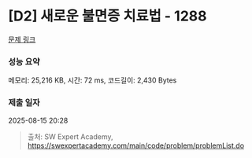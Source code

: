 # [D2] 새로운 불면증 치료법 - 1288 

[문제 링크](https://swexpertacademy.com/main/code/problem/problemDetail.do?contestProbId=AV18_yw6I9MCFAZN) 

### 성능 요약

메모리: 25,216 KB, 시간: 72 ms, 코드길이: 2,430 Bytes

### 제출 일자

2025-08-15 20:28



> 출처: SW Expert Academy, https://swexpertacademy.com/main/code/problem/problemList.do